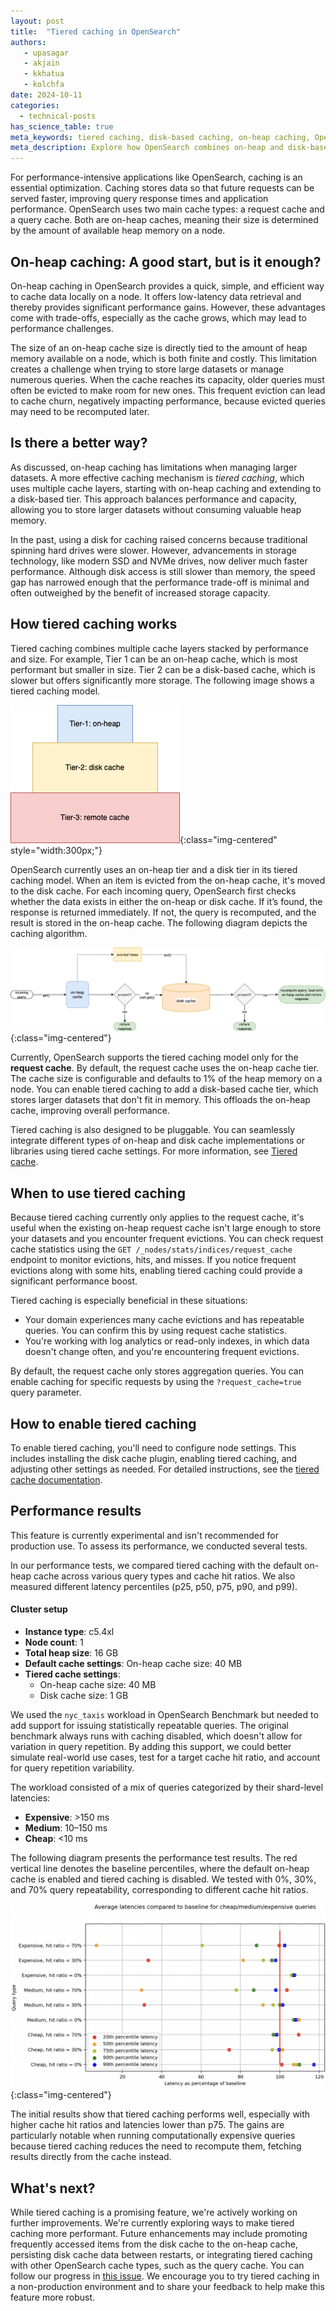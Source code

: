 ```yaml
---
layout: post
title:  "Tiered caching in OpenSearch"
authors:
   - upasagar
   - akjain
   - kkhatua
   - kolchfa
date: 2024-10-11
categories:
  - technical-posts
has_science_table: true
meta_keywords: tiered caching, disk-based caching, on-heap caching, OpenSearch caching performance, how tiered caching works
meta_description: Explore how OpenSearch combines on-heap and disk-based caching to handle larger datasets and improve performance. Learn about the trade-offs of tiered caching, how it works, and future developments.
---
```


For performance-intensive applications like OpenSearch, caching is an essential optimization. Caching stores data so that future requests can be served faster, improving query response times and application performance. OpenSearch uses two main cache types: a request cache and a query cache. Both are on-heap caches, meaning their size is determined by the amount of available heap memory on a node.

## On-heap caching: A good start, but is it enough?

On-heap caching in OpenSearch provides a quick, simple, and efficient way to cache data locally on a node. It offers low-latency data retrieval and thereby provides significant performance gains. However, these advantages come with trade-offs, especially as the cache grows, which may lead to performance challenges.

The size of an on-heap cache size is directly tied to the amount of heap memory available on a node, which is both finite and costly. This limitation creates a challenge when trying to store large datasets or manage numerous queries. When the cache reaches its capacity, older queries must often be evicted to make room for new ones. This frequent eviction can lead to cache churn, negatively impacting performance, because evicted queries may need to be recomputed later.

## Is there a better way?

As discussed, on-heap caching has limitations when managing larger datasets. A more effective caching mechanism is *tiered caching*, which uses multiple cache layers, starting with on-heap caching and extending to a disk-based tier. This approach balances performance and capacity, allowing you to store larger datasets without consuming valuable heap memory.

In the past, using a disk for caching raised concerns because traditional spinning hard drives were slower. However, advancements in storage technology, like modern SSD and NVMe drives, now deliver much faster performance. Although disk access is still slower than memory, the speed gap has narrowed enough that the performance trade-off is minimal and often outweighed by the benefit of increased storage capacity.

## How tiered caching works

Tiered caching combines multiple cache layers stacked by performance and size. For example, Tier 1 can be an on-heap cache, which is most performant but smaller in size. Tier 2 can be a disk-based cache, which is slower but offers significantly more storage. The following image shows a tiered caching model.

![Tiered cache](/assets/media/blog-images/2024-10-11-tiered-cache/tiered_Cache_2.png){:class="img-centered" style="width:300px;"}

OpenSearch currently uses an on-heap tier and a disk tier in its tiered caching model. When an item is evicted from the on-heap cache, it's moved to the disk cache. For each incoming query, OpenSearch first checks whether the data exists in either the on-heap or disk cache. If it’s found, the response is returned immediately. If not, the query is recomputed, and the result is stored in the on-heap cache. The following diagram depicts the caching algorithm.

![Tiered cache algorithm](/assets/media/blog-images/2024-10-11-tiered-cache/tc_df_2.png){:class="img-centered"}

Currently, OpenSearch supports the tiered caching model only for the **request cache**. By default, the request cache uses the on-heap cache tier. The cache size is configurable and defaults to 1% of the heap memory on a node. You can enable tiered caching to add a disk-based cache tier, which stores larger datasets that don't fit in memory. This offloads the on-heap cache, improving overall performance.

Tiered caching is also designed to be pluggable. You can seamlessly integrate different types of on-heap and disk cache implementations or libraries using tiered cache settings. For more information, see [Tiered cache](https://opensearch.org/docs/latest/search-plugins/caching/tiered-cache/).

## When to use tiered caching

Because tiered caching currently only applies to the request cache, it's useful when the existing on-heap request cache isn't large enough to store your datasets and you encounter frequent evictions. You can check request cache statistics using the `GET /_nodes/stats/indices/request_cache` endpoint to monitor evictions, hits, and misses. If you notice frequent evictions along with some hits, enabling tiered caching could provide a significant performance boost.

Tiered caching is especially beneficial in these situations:

- Your domain experiences many cache evictions and has repeatable queries. You can confirm this by using request cache statistics.
- You're working with log analytics or read-only indexes, in which data doesn't change often, and you're encountering frequent evictions.

By default, the request cache only stores aggregation queries. You can enable caching for specific requests by using the `?request_cache=true` query parameter.

## How to enable tiered caching

To enable tiered caching, you'll need to configure node settings. This includes installing the disk cache plugin, enabling tiered caching, and adjusting other settings as needed. For detailed instructions, see the [tiered cache documentation](https://opensearch.org/docs/latest/search-plugins/caching/tiered-cache/). 

## Performance results

This feature is currently experimental and isn't recommended for production use. To assess its performance, we conducted several tests.

In our performance tests, we compared tiered caching with the default on-heap cache across various query types and cache hit ratios. We also measured different latency percentiles (p25, p50, p75, p90, and p99).

#### Cluster setup

* **Instance type**: c5.4xl
* **Node count**: 1
* **Total heap size**: 16 GB
* **Default cache settings**: On-heap cache size: 40 MB
* **Tiered cache settings**:
    * On-heap cache size: 40 MB
    * Disk cache size: 1 GB

We used the `nyc_taxis` workload in OpenSearch Benchmark but needed to add support for issuing statistically repeatable queries. The original benchmark always runs with caching disabled, which doesn't allow for variation in query repetition. By adding this support, we could better simulate real-world use cases, test for a target cache hit ratio, and account for query repetition variability.

The workload consisted of a mix of queries categorized by their shard-level latencies:

* **Expensive**: >150 ms
* **Medium**: 10–150 ms
* **Cheap**: <10 ms

The following diagram presents the performance test results. The red vertical line denotes the baseline percentiles, where the default on-heap cache is enabled and tiered caching is disabled. We tested with 0%, 30%, and 70% query repeatability, corresponding to different cache hit ratios.

![Performance test results](/assets/media/blog-images/2024-10-11-tiered-cache/performance_results.png){:class="img-centered"}

The initial results show that tiered caching performs well, especially with higher cache hit ratios and latencies lower than p75. The gains are particularly notable when running computationally expensive queries because tiered caching reduces the need to recompute them, fetching results directly from the cache instead.

## What's next?

While tiered caching is a promising feature, we're actively working on further improvements. We're currently exploring ways to make tiered caching more performant. Future enhancements may include promoting frequently accessed items from the disk cache to the on-heap cache, persisting disk cache data between restarts, or integrating tiered caching with other OpenSearch cache types, such as the query cache. You can follow our progress in [this issue](https://github.com/opensearch-project/OpenSearch/issues/10024). We encourage you to try tiered caching in a non-production environment and to share your feedback to help make this feature more robust.
